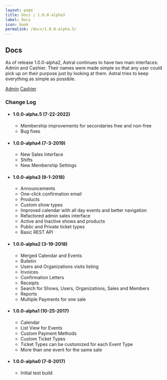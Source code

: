 ```yaml
---
layout: page
title: Docs | 1.0.0-alpha3
label: Docs
icon: book
permalink: /docs/1.0.0-alpha.5/
---
```


<h2 class="ui dividing header">
  <i class="ui book icon"></i> Docs
</h2>

As of release 1.0.0-alpha2, Astral continues to have two main interfaces: Admin and Cashier. Their names were made simple so that any user could pick up on their purpose just by looking at them. Astral tries to keep everything as simple as possible.

<a href="admin" class="ui large black button"><i class="sun outline icon"></i>Admin</a>
<a href="cashier" class="ui large black button"><i class="inbox icon"></i>Cashier</a>

### <i class="hashtag icon"></i> Change Log

- #### 1.0.0-alpha.5 (7-22-2022)

  - Membership improvements for secondaries free and non-free
  - Bug fixes

- #### 1.0.0-alpha4 (7-3-2019)

  - New Sales Interface
  - Shifts
  - New Membership Settings

- #### 1.0.0-alpha3 (9-1-2018)

  - Announcements
  - One-click confirmation email
  - Products
  - Custom show types
  - Improved calendar with all day events and better navigation
  - Refactored admin sales interface
  - Active and Inactive shows and products
  - Public and Private ticket types
  - Basic REST API

- #### 1.0.0-alpha2 (3-19-2018)

  - Merged Calendar and Events
  - Bulletin
  - Users and Organizations visits listing
  - Invoices
  - Confirmation Letters
  - Receipts
  - Search for Shows, Users, Organizations, Sales and Members
  - Reports
  - Multiple Payments for one sale

- #### 1.0.0-alpha1 (10-25-2017)

  - Calendar
  - List View for Events
  - Custom Payment Methods
  - Custom Ticket Types
  - Ticket Types can be customized for each Event Type
  - More than one event for the same sale

- #### 1.0.0-alpha0 (7-8-2017)
  - Initial test build
